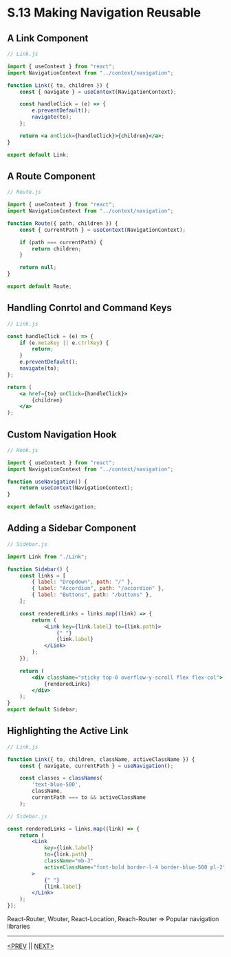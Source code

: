 # S.13 Making Navigation Reusable

## A Link Component

```jsx
// Link.js

import { useContext } from "react";
import NavigationContext from "../context/navigation";

function Link({ to, children }) {
	const { navigate } = useContext(NavigationContext);

	const handleClick = (e) => {
		e.preventDefault();
		navigate(to);
	};

	return <a onClick={handleClick}>{children}</a>;
}

export default Link;
```

## A Route Component

```jsx
// Route.js

import { useContext } from "react";
import NavigationContext from "../context/navigation";

function Route({ path, children }) {
	const { currentPath } = useContext(NavigationContext);

	if (path === currentPath) {
		return children;
	}

	return null;
}

export default Route;
```

## Handling Conrtol and Command Keys

```jsx
// Link.js

const handleClick = (e) => {
	if (e.metaKey || e.ctrlKey) {
		return;
	}
	e.preventDefault();
	navigate(to);
};

return (
	<a href={to} onClick={handleClick}>
		{children}
	</a>
);
```

## Custom Navigation Hook

```jsx
// Hook.js

import { useContext } from "react";
import NavigationContext from "../context/navigation";

function useNavigation() {
	return useContext(NavigationContext);
}

export default useNavigation;
```

## Adding a Sidebar Component

```jsx
// Sidebar.js

import Link from "./Link";

function Sidebar() {
	const links = [
		{ label: "Dropdown", path: "/" },
		{ label: "Accordion", path: "/accordion" },
		{ label: "Buttons", path: "/buttons" },
	];

	const renderedLinks = links.map((link) => {
		return (
			<Link key={link.label} to={link.path}>
				{" "}
				{link.label}
			</Link>
		);
	});

	return (
		<div className="sticky top-0 overflow-y-scroll flex flex-col">
			{renderedLinks}
		</div>
	);
}
export default Sidebar;
```

## Highlighting the Active Link

```jsx
// Link.js

function Link({ to, children, className, activeClassName }) {
    const { navigate, currentPath } = useNavigation();

    const classes = classNames(
        'text-blue-500',
        className,
        currentPath === to && activeClassName
    );
```

```jsx
// Sidebar.js

const renderedLinks = links.map((link) => {
	return (
		<Link
			key={link.label}
			to={link.path}
			className="mb-3"
			activeClassName="font-bold border-l-4 border-blue-500 pl-2"
		>
			{" "}
			{link.label}
		</Link>
	);
});
```

React-Router, Wouter, React-Location, Reach-Router ⇒ Popular navigation libraries

---

[<PREV](./230219.md) || [NEXT>](./230220.md)
